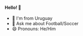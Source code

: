 #### Hello! 🎉 
- 🏡 I'm from Uruguay
- 💬 Ask me about Football/Soccer
- 😄 Pronouns: He/Him

<!--
**ImaginaDosVacas/ImaginaDosVacas** is a ✨ _special_ ✨ repository because its `README.md` (this file) appears on your GitHub profile.

Here are some ideas to get you started:

- 🔭 I’m currently working on ...
- 🌱 I’m currently learning ...
- 👯 I’m looking to collaborate on ...
- 🤔 I’m looking for help with ...

- 📫 How to reach me: ...

- ⚡ Fun fact: ...
-->
